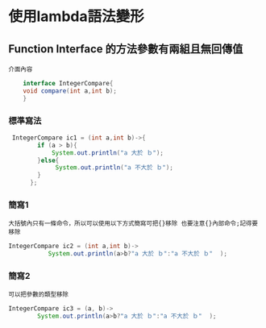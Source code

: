 # 使用lambda語法變形
## Function Interface 的方法參數有兩組且無回傳值
`介面內容`
```java
    interface IntegerCompare{
	void compare(int a,int b);
    }
```
### 標準寫法
```java
 IntegerCompare ic1 = (int a,int b)->{
		if (a > b){
		    System.out.println("a 大於 ｂ");
		}else{
		     System.out.println("a 不大於 ｂ");
		}
	  };
```
### 簡寫1
`大括號內只有一條命令，所以可以使用以下方式簡寫可把{}移除 也要注意{}內部命令;記得要移除`
```java
IntegerCompare ic2 = (int a,int b)->
		   System.out.println(a>b?"a 大於 ｂ":"a 不大於 ｂ"  );
```
### 簡寫2
`可以把參數的類型移除`
```java
IntegerCompare ic3 = (a, b)->
		System.out.println(a>b?"a 大於 ｂ":"a 不大於 ｂ"  );
```

